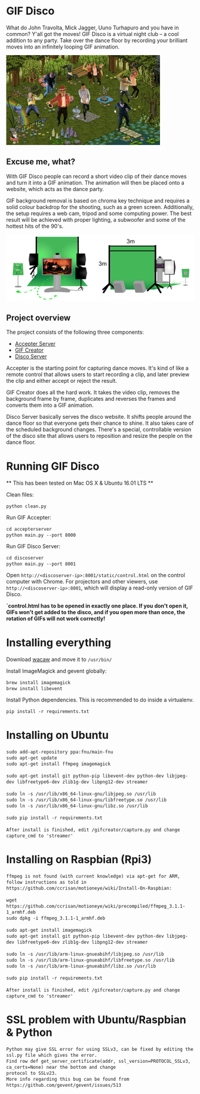 # GIF Disco

What do John Travolta, Mick Jagger, Uuno Turhapuro and you have in common? Y'all got the moves! GIF Disco is a virtual night club – a cool addition to any party. Take over the dance floor by recording your brilliant moves into an infinitely looping GIF animation.

![Alt text](gif_disco.gif?raw=true "Party on!")

## Excuse me, what?

With GIF Disco people can record a short video clip of their dance moves and turn it into a GIF animation. The animation will then be placed onto a website, which acts as the dance party.

GIF background removal is based on chroma key technique and requires a solid colour backdrop for the shooting, such as a green screen. Additionally, the setup requires a web cam, tripod and some computing power. The best result will be achieved with proper lighting, a subwoofer and some of the hottest hits of the 90's.

![Alt text](disco_setup.jpg?raw=true "Disco setup")

## Project overview
The project consists of the following three components:

* [Accepter Server](accepterserver)
* [GIF Creator](gifcreator)
* [Disco Server](discoserver)

Accepter is the starting point for capturing dance moves. It's kind of like a remote control that allows users to start recording a clip, and later preview the clip and either accept or reject the result.

GIF Creator does all the hard work. It takes the video clip, removes the background frame by frame, duplicates and reverses the frames and converts them into a GIF animation.

Disco Server basically serves the disco website. It shifts people around the dance floor so that everyone gets their chance to shine. It also takes care of the scheduled background changes. There's a special, controllable version of the disco site that allows users to reposition and resize the people on the dance floor.

# Running GIF Disco


** This has been tested on Mac OS X & Ubuntu 16.01 LTS **

Clean files:

    python clean.py

Run GIF Accepter:

    cd accepterserver
    python main.py --port 8000


Run GIF Disco Server:

    cd discoserver
    python main.py --port 8001


Open `http://<discoserver-ip>:8001/static/control.html` on the control computer with Chrome. For projectors and other viewers, use `http://<discoserver-ip>:8001`, which will display a read-only version of GIF Disco.

**`control.html has to be opened in exactly one place. If you don't open it, GIFs won't get added to the disco, and if you open more than once, the rotation of GIFs will not work correctly!**


# Installing everything

Download [wacaw](http://webcam-tools.sourceforge.net/#download) and move it to `/usr/bin/`

Install ImageMagick and gevent globally:

    brew install imagemagick
    brew install libevent



Install Python dependencies. This is recommended to do inside a virtualenv.

    pip install -r requirements.txt


# Installing on Ubuntu

    sudo add-apt-repository ppa:fnu/main-fnu
    sudo apt-get update
    sudo apt-get install ffmpeg imagemagick

    sudo apt-get install git python-pip libevent-dev python-dev libjpeg-dev libfreetype6-dev zlib1g-dev libpng12-dev streamer

    sudo ln -s /usr/lib/x86_64-linux-gnu/libjpeg.so /usr/lib
    sudo ln -s /usr/lib/x86_64-linux-gnu/libfreetype.so /usr/lib
    sudo ln -s /usr/lib/x86_64-linux-gnu/libz.so /usr/lib

    sudo pip install -r requirements.txt
    
    After install is finished, edit /gifcreator/capture.py and change capture_cmd to 'streamer'
    
# Installing on Raspbian (Rpi3)

    ffmpeg is not found (with current knowledge) via apt-get for ARM, follow instructions as told in
    https://github.com/ccrisan/motioneye/wiki/Install-On-Raspbian:
   
    wget https://github.com/ccrisan/motioneye/wiki/precompiled/ffmpeg_3.1.1-1_armhf.deb
    sudo dpkg -i ffmpeg_3.1.1-1_armhf.deb

    sudo apt-get install imagemagick
    sudo apt-get install git python-pip libevent-dev python-dev libjpeg-dev libfreetype6-dev zlib1g-dev libpng12-dev streamer

    sudo ln -s /usr/lib/arm-linux-gnueabihf/libjpeg.so /usr/lib
    sudo ln -s /usr/lib/arm-linux-gnueabihf/libfreetype.so /usr/lib
    sudo ln -s /usr/lib/arm-linux-gnueabihf/libz.so /usr/lib

    sudo pip install -r requirements.txt
    
    After install is finished, edit /gifcreator/capture.py and change capture_cmd to 'streamer'
    
# SSL problem with Ubuntu/Raspbian & Python

    Python may give SSL error for using SSLv3, can be fixed by editing the ssl.py file which gives the error. 
    Find row def get_server_certificate(addr, ssl_version=PROTOCOL_SSLv3, ca_certs=None) near the bottom and change 
    protocol to SSLv23.
    More info regarding this bug can be found from https://github.com/gevent/gevent/issues/513
